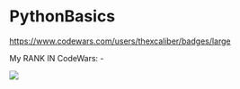 # PythonBasics
https://www.codewars.com/users/thexcaliber/badges/large

My RANK IN CodeWars: -

<img src=https://www.codewars.com/users/thexcaliber/badges/large>

